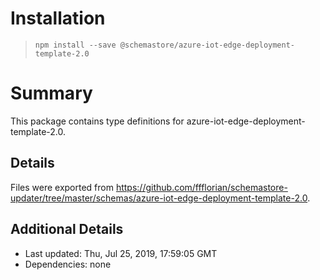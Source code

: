 # Installation
> `npm install --save @schemastore/azure-iot-edge-deployment-template-2.0`

# Summary
This package contains type definitions for azure-iot-edge-deployment-template-2.0.

## Details
Files were exported from https://github.com/ffflorian/schemastore-updater/tree/master/schemas/azure-iot-edge-deployment-template-2.0.

## Additional Details
* Last updated: Thu, Jul 25, 2019, 17:59:05 GMT
* Dependencies: none
